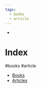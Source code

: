 ```yaml
---
tags:
  - books
  - article
---
```

-
# Index
#books 
#article 
* [Books](./books/)
* [Articles](./articles/)